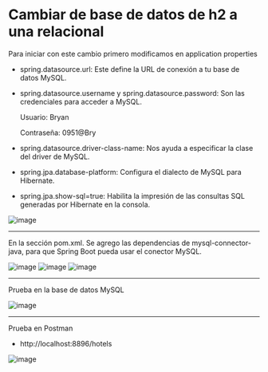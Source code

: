 # Cambiar de base de datos de h2 a una relacional

Para iniciar con este cambio primero modificamos en application properties
- spring.datasource.url: Este define la URL de conexión a tu base de datos MySQL.
- spring.datasource.username y spring.datasource.password: Son las credenciales para acceder a MySQL. 
    
     Usuario: Bryan
     
     Contraseña: 0951@Bry 
- spring.datasource.driver-class-name: Nos ayuda a especificar la clase del driver de MySQL.
- spring.jpa.database-platform: Configura el dialecto de MySQL para Hibernate.
- spring.jpa.show-sql=true: Habilita la impresión de las consultas SQL generadas por Hibernate en la consola.

![image](https://github.com/123bry/CambioDeBaseDeDatos/assets/99741524/420bd31e-40f8-4d10-96cf-7255a9d1291a)


------------------------------ 
En la sección pom.xml. Se agrego las dependencias de mysql-connector-java, para que Spring Boot pueda usar el conector MySQL.

![image](https://github.com/123bry/CambioDeBaseDeDatos/assets/99741524/8193b70c-7eb8-47bc-b091-38afe73e6c37)
![image](https://github.com/123bry/CambioDeBaseDeDatos/assets/99741524/7c3af36f-844f-4009-8f12-d0fdeb1b59ad)
![image](https://github.com/123bry/CambioDeBaseDeDatos/assets/99741524/08af0163-1a4b-444a-a432-a957c51c9bc6)


-------------------------------
Prueba en la base de datos MySQL

![image](https://github.com/123bry/CambioDeBaseDeDatos/assets/99741524/759cacbc-af44-4e90-9a4d-d276e763d14c)


-------------------------------
Prueba en Postman
- http://localhost:8896/hotels 

![image](https://github.com/123bry/CambioDeBaseDeDatos/assets/99741524/68b94b82-3ea3-4add-aac6-7281794f9902)


